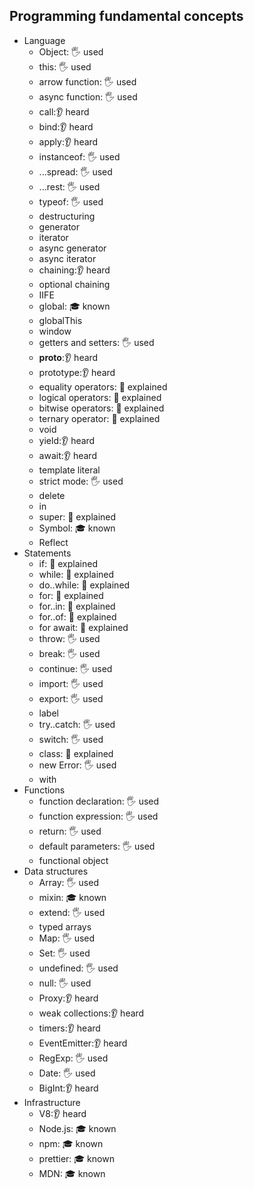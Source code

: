 ## Programming fundamental concepts

- Language
  - Object: 🖐️ used
  - this: 🖐️ used
  - arrow function: 🖐️ used
  - async function: 🖐️ used
  - call:👂 heard
  - bind:👂 heard
  - apply:👂 heard
  - instanceof: 🖐️ used
  - ...spread: 🖐️ used
  - ...rest: 🖐️ used
  - typeof: 🖐️ used
  - destructuring
  - generator
  - iterator
  - async generator
  - async iterator
  - chaining:👂 heard
  - optional chaining
  - IIFE
  - global: 🎓 known
  - globalThis
  - window
  - getters and setters: 🖐️ used
  - __proto__:👂 heard
  - prototype:👂 heard
  - equality operators: 🙋 explained
  - logical operators: 🙋 explained
  - bitwise operators: 🙋 explained
  - ternary operator: 🙋 explained
  - void
  - yield:👂 heard
  - await:👂 heard
  - template literal
  - strict mode: 🖐️ used
  - delete
  - in
  - super: 🙋 explained
  - Symbol: 🎓 known
  - Reflect
- Statements
  - if: 🙋 explained
  - while: 🙋 explained
  - do..while: 🙋 explained
  - for: 🙋 explained
  - for..in: 🙋 explained
  - for..of: 🙋 explained
  - for await: 🙋 explained
  - throw: 🖐️ used
  - break: 🖐️ used
  - continue: 🖐️ used
  - import: 🖐️ used
  - export: 🖐️ used
  - label
  - try..catch: 🖐️ used
  - switch: 🖐️ used
  - class: 🙋 explained
  - new Error: 🖐️ used
  - with
- Functions
  - function declaration: 🖐️ used
  - function expression: 🖐️ used
  - return: 🖐️ used
  - default parameters: 🖐️ used
  - functional object
- Data structures
  - Array: 🖐️ used
  - mixin: 🎓 known
  - extend: 🖐️ used 
  - typed arrays
  - Map: 🖐️ used 
  - Set: 🖐️ used 
  - undefined: 🖐️ used 
  - null: 🖐️ used 
  - Proxy:👂 heard
  - weak collections:👂 heard
  - timers:👂 heard
  - EventEmitter:👂 heard
  - RegExp: 🖐️ used
  - Date: 🖐️ used
  - BigInt:👂 heard
- Infrastructure
  - V8:👂 heard
  - Node.js: 🎓 known
  - npm: 🎓 known
  - prettier: 🎓 known
  - MDN: 🎓 known
